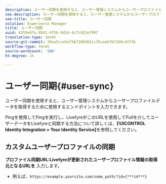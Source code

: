 ```yaml
---
description: ユーザー同期を使用すると、ユーザー管理システムからユーザープロファイルデータを取得するために使用するエンドポイントを入力できます。
seo-description: ユーザー同期を使用すると、ユーザー管理システムからユーザープロファイルデータを取得するために使用するエンドポイントを入力できます。
seo-title: ユーザー同期
solution: Experience Manager
title: ユーザー同期
uuid: 6259e6fa-0541-4f5b-9d14-4c7c932ef997
translation-type: tm+mt
source-git-commit: 30aa5cce5e7567208362cc35caeb7b7260c42f3b
workflow-type: tm+mt
source-wordcount: '106'
ht-degree: 1%

---
```



# ユーザー同期{#user-sync}

ユーザー同期を使用すると、ユーザー管理システムからユーザープロファイルデータを取得するために使用するエンドポイントを入力できます。

Pingを使用してPingを実行し、LivefyreがこのURLを使用してPullを介してユーザーデータをLivefyreと同期する方法について詳しくは、**[!UICONTROL Identity Integration > Your Identity Service]**&#x200B;を参照してください。

## カスタムユーザープロファイルの同期

**プロファイル同期URL:Livefyreが更新されたユーザープロファイル情報の取得元となるURLを** 入力します。
* 例えば、`https://example.yoursite.com/some_path/?id={***id***}`

